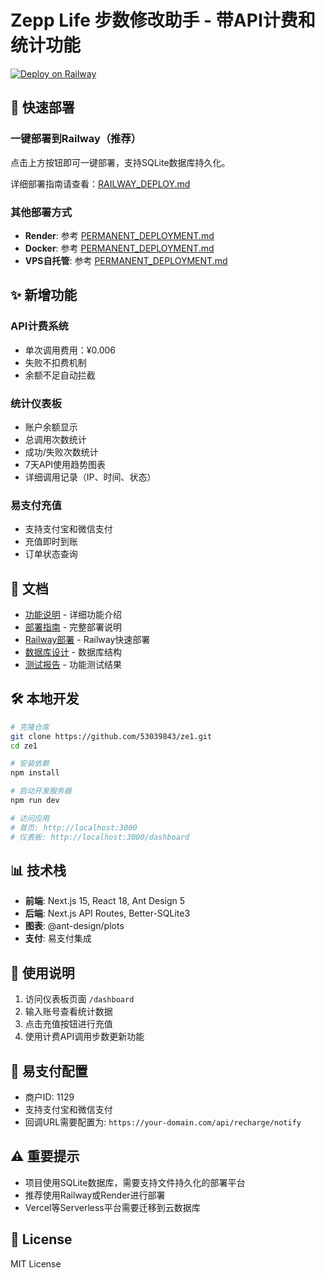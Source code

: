 # Zepp Life 步数修改助手 - 带API计费和统计功能

[![Deploy on Railway](https://railway.app/button.svg)](https://railway.app/new/template?template=https://github.com/53039843/ze1)

## 🚀 快速部署

### 一键部署到Railway（推荐）

点击上方按钮即可一键部署，支持SQLite数据库持久化。

详细部署指南请查看：[RAILWAY_DEPLOY.md](./RAILWAY_DEPLOY.md)

### 其他部署方式

- **Render**: 参考 [PERMANENT_DEPLOYMENT.md](./PERMANENT_DEPLOYMENT.md)
- **Docker**: 参考 [PERMANENT_DEPLOYMENT.md](./PERMANENT_DEPLOYMENT.md)
- **VPS自托管**: 参考 [PERMANENT_DEPLOYMENT.md](./PERMANENT_DEPLOYMENT.md)

## ✨ 新增功能

### API计费系统
- 单次调用费用：¥0.006
- 失败不扣费机制
- 余额不足自动拦截

### 统计仪表板
- 账户余额显示
- 总调用次数统计
- 成功/失败次数统计
- 7天API使用趋势图表
- 详细调用记录（IP、时间、状态）

### 易支付充值
- 支持支付宝和微信支付
- 充值即时到账
- 订单状态查询

## 📖 文档

- [功能说明](./BILLING_FEATURE.md) - 详细功能介绍
- [部署指南](./PERMANENT_DEPLOYMENT.md) - 完整部署说明
- [Railway部署](./RAILWAY_DEPLOY.md) - Railway快速部署
- [数据库设计](./database-design.md) - 数据库结构
- [测试报告](./TEST_REPORT.md) - 功能测试结果

## 🛠️ 本地开发

```bash
# 克隆仓库
git clone https://github.com/53039843/ze1.git
cd ze1

# 安装依赖
npm install

# 启动开发服务器
npm run dev

# 访问应用
# 首页: http://localhost:3000
# 仪表板: http://localhost:3000/dashboard
```

## 📊 技术栈

- **前端**: Next.js 15, React 18, Ant Design 5
- **后端**: Next.js API Routes, Better-SQLite3
- **图表**: @ant-design/plots
- **支付**: 易支付集成

## 📝 使用说明

1. 访问仪表板页面 `/dashboard`
2. 输入账号查看统计数据
3. 点击充值按钮进行充值
4. 使用计费API调用步数更新功能

## 🔐 易支付配置

- 商户ID: 1129
- 支持支付宝和微信支付
- 回调URL需要配置为: `https://your-domain.com/api/recharge/notify`

## ⚠️ 重要提示

- 项目使用SQLite数据库，需要支持文件持久化的部署平台
- 推荐使用Railway或Render进行部署
- Vercel等Serverless平台需要迁移到云数据库

## 📄 License

MIT License
